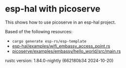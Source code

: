 # esp-hal with picoserve

This shows how to use picoserve in an esp-hal project.

Based of the following resources:
- `cargo generate esp-rs/esp-template`
- [esp-hal/examples/wifi_embassy_access_point.rs](https://github.com/esp-rs/esp-hal/blob/1afc9eef8912aab33c285aa6fcdbf5695accb6b2/examples/src/bin/wifi_embassy_access_point.rs#L1)
- [picoserve/examples/embassy/hello_world/src/main.rs](https://github.com/sammhicks/picoserve/blob/49334e3183ddbea9fd3cb392088a4ce822d16474/examples/embassy/hello_world/src/main.rs)

rustc version: 1.84.0-nightly (662180b34 2024-10-20)

